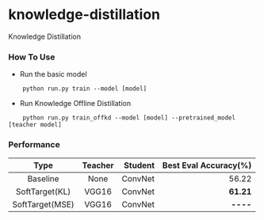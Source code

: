 # knowledge-distillation
Knowledge Distillation

### How To Use
- Run the basic model
```shell script
    python run.py train --model [model]
``` 

- Run Knowledge Offline Distillation
```shell script
    python run.py train_offkd --model [model] --pretrained_model [teacher model]
``` 


### Performance
|Type|Teacher|Student|Best Eval Accuracy(%)|
|:---:|:---:|---:|---:|
|Baseline|None|ConvNet|56.22|
|SoftTarget(KL)|VGG16|ConvNet|**61.21**|
|SoftTarget(MSE)|VGG16|ConvNet|**----**|
